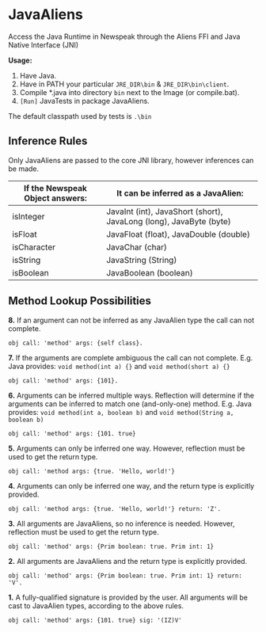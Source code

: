 # JavaAliens
Access the Java Runtime in Newspeak through the Aliens FFI and Java Native Interface (JNI)

**Usage:**
1. Have Java.
2. Have in PATH your particular `JRE_DIR\bin` & `JRE_DIR\bin\client`.
3. Compile \*.java into directory `bin` next to the Image (or compile.bat).
4. `[Run]` JavaTests in package JavaAliens.

The default classpath used by tests is `.\bin`

## Inference Rules
Only JavaAliens are passed to the core JNI library, however inferences can be made.

| If the Newspeak Object answers: |	It can be inferred as a JavaAlien: |
| - | - |
| isInteger	| JavaInt (int), JavaShort (short), JavaLong (long), JavaByte (byte) |
| isFloat | JavaFloat (float), JavaDouble (double) |
| isCharacter | JavaChar (char) |
| isString | JavaString (String) |
| isBoolean | JavaBoolean (boolean) |

## Method Lookup Possibilities

**8.** If an argument can not be inferred as any JavaAlien type the call can not complete.
```
obj call: 'method' args: {self class}.
```
**7.** If the arguments are complete ambiguous the call can not complete. E.g. Java provides:  `void method(int a) {}` and `void method(short a) {}`
```
obj call: 'method' args: {101}.
```
**6.** Arguments can be inferred multiple ways. Reflection will determine if the arguments can be inferred to match one (and-only-one) method. E.g. Java provides: `void method(int a, boolean b)` and `void method(String a, boolean b)`
```
obj call: 'method' args: {101. true}
```
**5.** Arguments can only be inferred one way. However, reflection must be used to get the return type.
```
obj call: 'method args: {true. 'Hello, world!'}
```
**4.** Arguments can only be inferred one way, and the return type is explicitly provided.
```
obj call: 'method args: {true. 'Hello, world!'} return: 'Z'.
```
**3.** All arguments are JavaAliens, so no inference is needed. However, reflection must be used to get the return type.
```
obj call: 'method' args: {Prim boolean: true. Prim int: 1}
```
**2.** All arguments are JavaAliens and the return type is explicitly provided.
```
obj call: 'method' args: {Prim boolean: true. Prim int: 1} return: 'V'.
```
**1.** A fully-qualified signature is provided by the user. All arguments will be cast to JavaAlien types, according to the above rules.
```
obj call: 'method' args: {101. true} sig: '(IZ)V'
```
